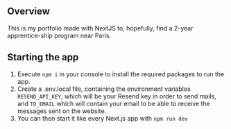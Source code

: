 ## Overview

This is my portfolio made with NextJS to, hopefully, find a 2-year apprentice-ship program near Paris.

## Starting the app

<ol>
    <li>Execute <code>npm i</code> in your console to install the required packages to run the app.</li>
    <li>
        Create a .env.local file, containing the environment variables <code>RESEND_API_KEY</code>, which will be your Resend key in order to send mails,
        and <code>TO_EMAIL</code> which will contain your email to be able to receive the messages sent on the website.
    </li>
    <li>You can then start it like every Next.js app with <code>npm run dev</code></li>
</ol>
